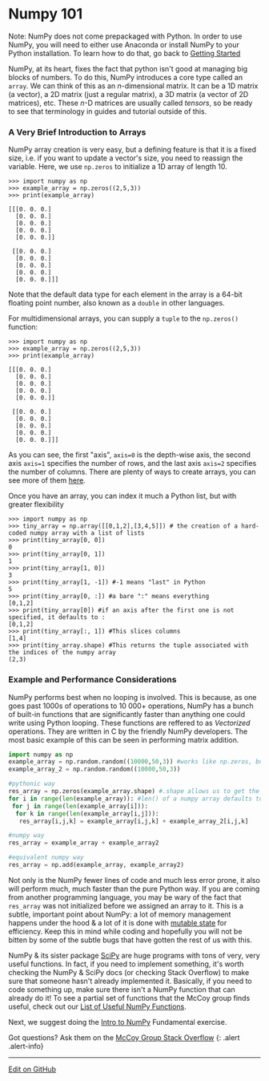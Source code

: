 # Numpy 101

Note: NumPy does not come prepackaged with Python. In order to use NumPy, you will need to either use Anaconda or install NumPy to your Python installation.  To learn how to do that, go back to [Getting Started](https://mccoygroup.github.io/References/McCoy%20Group%20Code%20Academy/GettingStarted/IntroToPython.html)


NumPy, at its heart, fixes the fact that python isn't good at managing big blocks of numbers.
To do this, NumPy introduces a core type called an `array`.
We can think of this as an _n_-dimensional matrix.
It can be a 1D matrix (a vector), a 2D matrix (just a regular matrix), a 3D matrix (a vector of 2D matrices), etc.
These _n_-D matrices are usually called _tensors_, so be ready to see that terminology in guides and tutorial outside of this.

### A Very Brief Introduction to Arrays

NumPy array creation is very easy, but a defining feature is that it is a fixed size, i.e. if you want to update a vector's size, you need to reassign the variable. Here, we use `np.zeros` to initialize a 1D array of length 10.

```console?lang=python&prompt=>>>
>>> import numpy as np
>>> example_array = np.zeros((2,5,3))
>>> print(example_array)

[[[0. 0. 0.]
  [0. 0. 0.]
  [0. 0. 0.]
  [0. 0. 0.]
  [0. 0. 0.]]

 [[0. 0. 0.]
  [0. 0. 0.]
  [0. 0. 0.]
  [0. 0. 0.]
  [0. 0. 0.]]]
```

Note that the default data type for each element in the array is a 64-bit floating point number, also known as a `double` in other languages.  

For multidimensional arrays, you can supply a `tuple` to the `np.zeros()` function:

```console?lang=python&prompt=>>>
>>> import numpy as np
>>> example_array = np.zeros((2,5,3))
>>> print(example_array)

[[[0. 0. 0.]
  [0. 0. 0.]
  [0. 0. 0.]
  [0. 0. 0.]
  [0. 0. 0.]]

 [[0. 0. 0.]
  [0. 0. 0.]
  [0. 0. 0.]
  [0. 0. 0.]
  [0. 0. 0.]]]
```

As you can see, the first "axis", `axis=0` is the depth-wise axis, the second axis `axis=1` specifies the number of rows, and the last axis `axis=2` specifies the number of columns. There are plenty of ways to create arrays, you can see more of them [here](https://mccoygroup.github.io/References/McCoy%20Group%20Code%20Academy/NumPy/numpyFunctions.html).

Once you have an array, you can index it much a Python list, but with greater flexibility

```console?lang=python&prompt=>>>
>>> import numpy as np
>>> tiny_array = np.array([[0,1,2],[3,4,5]]) # the creation of a hard-coded numpy array with a list of lists
>>> print(tiny_array[0, 0])
0
>>> print(tiny_array[0, 1])
1
>>> print(tiny_array[1, 0])
3
>>> print(tiny_array[1, -1]) #-1 means "last" in Python
5
>>> print(tiny_array[0, :]) #a bare ":" means everything 
[0,1,2]
>>> print(tiny_array[0]) #if an axis after the first one is not specified, it defaults to : 
[0,1,2]
>>> print(tiny_array[:, 1]) #This slices columns 
[1,4]
>>> print(tiny_array.shape) #This returns the tuple associated with the indices of the numpy array
(2,3)
```

### Example and Performance Considerations

NumPy performs best when no looping is involved.  This is because, as one goes past 1000s of operations to 10 000+ operations, NumPy has a bunch of built-in functions that are significantly faster than anything one could write using Python looping. These functions are reffered to as *Vectorized* operations.  They are written in C by the friendly NumPy developers.  The most basic example of this can be seen in performing matrix addition. 

```python
import numpy as np
example_array = np.random.random((10000,50,3)) #works like np.zeros, but instead of filling the array with 0 if fills it with a random number between 0 and 1
example_array_2 = np.random.random((10000,50,3))

#pythonic way
res_array = np.zeros(example_array.shape) #.shape allows us to get the tuple of an already initialized array
for i in range(len(example_array)): #len() of a numpy array defaults to the length of axis=0
 for j in range(len(example_array[i])):
  for k in range(len(example_array[i,j])):
   res_array[i,j,k] = example_array[i,j,k] + example_array_2[i,j,k]

#numpy way
res_array = example_array + example_array2

#equivalent numpy way
res_array = np.add(example_array, example_array2)
```

Not only is the NumPy fewer lines of code and much less error prone, it also will perform much, much faster than the pure Python way.
If you are coming from another programming language, you may be wary of the fact that `res_array` was not initialized before we assigned an array to it. 
This is a subtle, important point about NumPy: a lot of memory management happens under the hood & a lot of it is done with [mutable state](https://www.interviewcake.com/concept/java/mutable) for efficiency. 
Keep this in mind while coding and hopefully you will not be bitten by some of the subtle bugs that have gotten the rest of us with this.

NumPy & its sister package [SciPy](https://www.scipy.org/) are huge programs with tons of very, very useful functions.
In fact, if you need to implement something, it's worth checking the NumPy & SciPy docs (or checking Stack Overflow) to make sure that someone hasn't already implemented it. 
Basically, if you need to code something up, make sure there isn't a NumPy function that can already do it! 
To see a partial set of functions that the McCoy group finds useful, check out our [List of Useful NumPy Functions](numpyFunctions.md). 

Next, we suggest doing the [Intro to NumPy](../../Exercises#fundamentals) Fundamental exercise. 

Got questions? Ask them on the [McCoy Group Stack Overflow](https://stackoverflow.com/c/mccoygroup/questions/ask)
{: .alert .alert-info}

---
[Edit on GitHub](https://github.com/McCoyGroup/References/edit/gh-pages/McCoy%20Group%20Code%20Academy/NumPy/numpy101.md)
